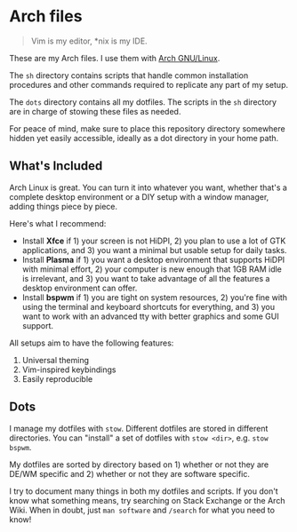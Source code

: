 # Arch files

> Vim is my editor, \*nix is my IDE.

These are my Arch files. I use them with [Arch GNU/Linux](https://www.archlinux.org/).

The `sh` directory contains scripts that handle common installation procedures and other commands required to replicate any part of my setup.

The `dots` directory contains all my dotfiles. The scripts in the `sh` directory are in charge of stowing these files as needed.

For peace of mind, make sure to place this repository directory somewhere hidden yet easily accessible, ideally as a dot directory in your home path.

## What's Included

Arch Linux is great. You can turn it into whatever you want, whether that's a complete desktop environment or a DIY setup with a window manager, adding things piece by piece.

Here's what I recommend:

- Install **Xfce** if 1) your screen is not HiDPI, 2) you plan to use a lot of GTK applications, and 3) you want a minimal but usable setup for daily tasks.
- Install **Plasma** if 1) you want a desktop environment that supports HiDPI with minimal effort, 2) your computer is new enough that 1GB RAM idle is irrelevant, and 3) you want to take advantage of all the features a desktop environment can offer.
- Install **bspwm** if 1) you are tight on system resources, 2) you're fine with using the terminal and keyboard shortcuts for everything, and 3) you want to work with an advanced tty with better graphics and some GUI support.

All setups aim to have the following features:

1. Universal theming
2. Vim-inspired keybindings
3. Easily reproducible

## Dots

I manage my dotfiles with `stow`. Different dotfiles are stored in different directories. You can "install" a set of dotfiles with `stow <dir>`, e.g. `stow bspwm`.

My dotfiles are sorted by directory based on 1) whether or not they are DE/WM specific and 2) whether or not they are software specific.

I try to document many things in both my dotfiles and scripts. If you don't know what something means, try searching on Stack Exchange or the Arch Wiki. When in doubt, just `man software` and `/search` for what you need to know!

